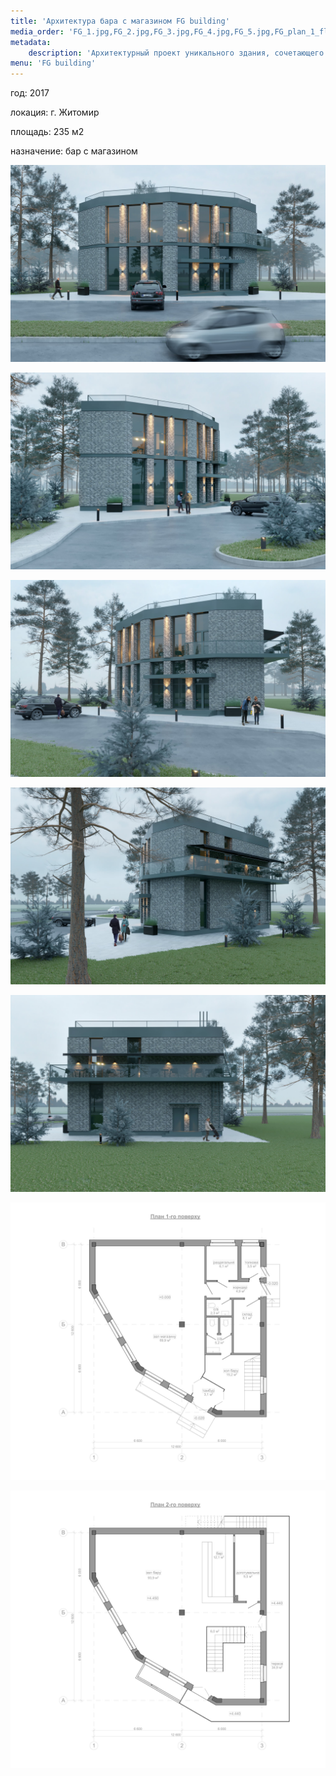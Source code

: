 ```yaml
---
title: 'Архитектура бара с магазином FG building'
media_order: 'FG_1.jpg,FG_2.jpg,FG_3.jpg,FG_4.jpg,FG_5.jpg,FG_plan_1_floor.jpg,FG_plan_2_floor.jpg'
metadata:
    description: 'Архитектурный проект уникального здания, сочетающего в себе бар и магазин.'
menu: 'FG building'
---
```


<div class="project-description">
<p>год: 2017</p>
<p>локация: г. Житомир</p>
<p>площадь: 235 м2</p>
<p>назначение: бар с магазином</p>
</div>

<div class="clearfix"></div>
<div id="project-images" class="owl-carousel owl-theme" markdown="1">

![](FG_1.jpg)

![](FG_2.jpg)

![](FG_3.jpg)

![](FG_4.jpg)

![](FG_5.jpg)

![](FG_plan_1_floor.jpg)

![](FG_plan_2_floor.jpg)

</div>